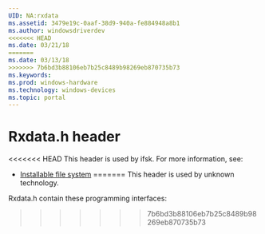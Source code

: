 ```yaml
---
UID: NA:rxdata
ms.assetid: 3479e19c-0aaf-38d9-940a-fe884948a8b1
ms.author: windowsdriverdev
<<<<<<< HEAD
ms.date: 03/21/18
=======
ms.date: 03/13/18
>>>>>>> 7b6bd3b88106eb7b25c8489b98269eb870735b73
ms.keywords: 
ms.prod: windows-hardware
ms.technology: windows-devices
ms.topic: portal
---
```


# Rxdata.h header



<<<<<<< HEAD
This header is used by ifsk. For more information, see:

- [Installable file system](../_ifsk/index.md)
=======
This header is used by unknown technology.

Rxdata.h contain these programming interfaces:

>>>>>>> 7b6bd3b88106eb7b25c8489b98269eb870735b73
